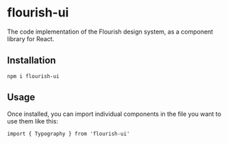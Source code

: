 # flourish-ui
The code implementation of the Flourish design system, as a component library for React.

## Installation
`npm i flourish-ui`

## Usage
Once installed, you can import individual components in the file you want to use them like this:
```
import { Typography } from 'flourish-ui'
```
